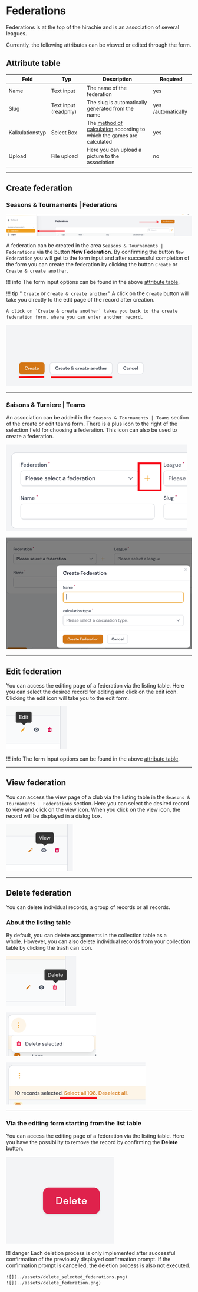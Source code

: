# Federations

Federations is at the top of the hirachie and is an association of several leagues.

Currently, the following attributes can be viewed or edited through the form.

## Attribute table

| Feld            | Typ                   | Description                                                                                      | Required           |
| --------------- | --------------------- | ------------------------------------------------------------------------------------------------ | ------------------ |
| Name            | Text input            | The name of the federation                                                                       | yes                |
| Slug            | Text input (readpnly) | The slug is automatically generated from the name                                                | yes /automatically |
| Kalkulationstyp | Select Box            | The [method of calculation](calculation-types.en.md) according to which the games are calculated | yes                |
| Upload          | File upload           | Here you can upload a picture to the association                                                 | no                 |

---

## Create federation

### Seasons & Tournaments | Federations

![](../assets/federations.png)

A federation can be created in the area `Seasons & Tournaments | Federations` via the button **New Federation**. By confirming the button `New Federation` you will get to the form input and after successful completion of the form you can create the federation by clicking the button `Create` or `Create & create another`.

!!! info
	The form input options can be found in the above [attribute table](#attribute-table).

!!! tip " `Create` or `Create & create another`"
	A click on the `Create` button will take you directly to the edit page of the record after creation.

	A click on `Create & create another` takes you back to the create federation form, where you can enter another record.

![](../assets/create_and_create_another.png)

---

### Saisons & Turniere | Teams

An association can be added in the `Seasons & Tournaments | Teams` section of the create or edit teams form. There is a plus icon to the right of the selection field for choosing a federation. This icon can also be used to create a federation.

![](../assets/teams_create_federation_1.png)

![](../assets/teams_create_federation_2.png)

---

## Edit federation

You can access the editing page of a federation via the listing table. Here you can select the desired record for editing and click on the edit icon. Clicking the edit icon will take you to the edit form.

![](../assets/edit.png)

!!! info
	The form input options can be found in the above [attribute table](#attribute-table).
	
---

## View federation

You can access the view page of a club via the listing table in the `Seasons & Tournaments | Federations` section. Here you can select the desired record to view and click on the view icon. When you click on the view icon, the record will be displayed in a dialog box.

![](../assets/view.png)

---

## Delete federation

You can delete individual records, a group of records or all records.

### About the listing table

By default, you can delete assignments in the collection table as a whole. However, you can also delete individual records from your collection table by clicking the trash can icon.

![](../assets/delete_icon.png)

![](../assets/delete_selected.png)

![](../assets/select_all.png)

---

### Via the editing form starting from the list table

You can access the editing page of a federation via the listing table. Here you have the possibility to remove the record by confirming the **Delete** button.

![](../assets/delete_button.png)

!!! danger 
	Each deletion process is only implemented after successful confirmation of the previously displayed confirmation prompt. If the confirmation prompt is cancelled, the deletion process is also not executed.
	
	![](../assets/delete_selected_federations.png) 
	![](../assets/delete_federation.png)

